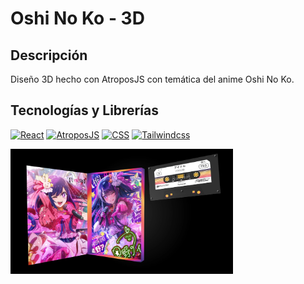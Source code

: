 # Oshi No Ko - 3D

## Descripción

Diseño 3D hecho con AtroposJS con temática del anime Oshi No Ko.

## Tecnologías y Librerías

[![React](https://img.shields.io/badge/react-61DAFB?style=for-the-badge&logo=react&logoColor=white&labelColor=101010)]()
[![AtroposJS](https://img.shields.io/badge/atropos_js-b33bf3?style=for-the-badge&logo=javascript&logoColor=white&labelColor=101010)](https://atroposjs.com/)
[![CSS](https://img.shields.io/badge/css3-1572B6?style=for-the-badge&logo=css3&logoColor=white&labelColor=101010)]()
[![Tailwindcss](https://img.shields.io/badge/tailwindcss-61DAFB?style=for-the-badge&logo=tailwindcss&logoColor=white&labelColor=101010)]()

<div>
<img src="https://raw.githubusercontent.com/TheFabi8A/oshi-no-ko/main/public/screenshots/oshi-no-ko-open.webp" alt="screenshot oshi no ko opened cassette" height="200" />
</div>
